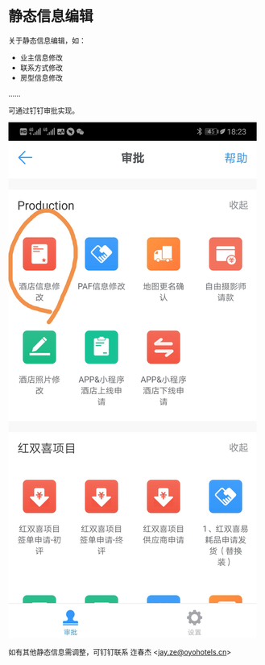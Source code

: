 # 静态信息编辑

关于静态信息编辑，如：

* 业主信息修改
* 联系方式修改
* 房型信息修改

……

可通过钉钉审批实现。

![](../.gitbook/assets/image%20%28318%29.png)

如有其他静态信息需调整，可钉钉联系 迮春杰 &lt;jay.ze@oyohotels.cn&gt;

